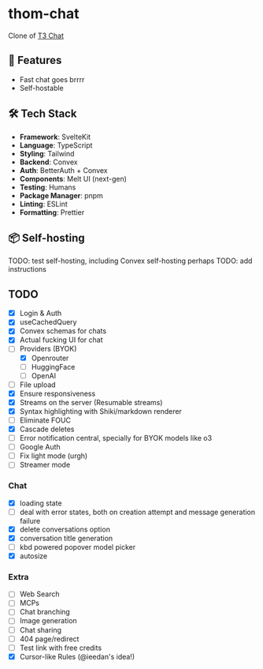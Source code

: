 # thom-chat

Clone of [T3 Chat](https://t3.chat/)

## 🚀 Features

- Fast chat goes brrrr
- Self-hostable

## 🛠️ Tech Stack

- **Framework**: SvelteKit
- **Language**: TypeScript
- **Styling**: Tailwind
- **Backend**: Convex
- **Auth**: BetterAuth + Convex
- **Components**: Melt UI (next-gen)
- **Testing**: Humans
- **Package Manager**: pnpm
- **Linting**: ESLint
- **Formatting**: Prettier

## 📦 Self-hosting

TODO: test self-hosting, including Convex self-hosting perhaps
TODO: add instructions

## TODO

- [x] Login & Auth
- [x] useCachedQuery
- [x] Convex schemas for chats
- [x] Actual fucking UI for chat
- [ ] Providers (BYOK)
  - [x] Openrouter
  - [ ] HuggingFace
  - [ ] OpenAI
- [ ] File upload
- [x] Ensure responsiveness
- [x] Streams on the server (Resumable streams)
- [x] Syntax highlighting with Shiki/markdown renderer
- [ ] Eliminate FOUC
- [x] Cascade deletes
- [ ] Error notification central, specially for BYOK models like o3
- [ ] Google Auth
- [ ] Fix light mode (urgh)
- [ ] Streamer mode

### Chat

- [x] loading state
- [ ] deal with error states, both on creation attempt and message generation failure
- [x] delete conversations option
- [x] conversation title generation
- [ ] kbd powered popover model picker
- [x] autosize

### Extra

- [ ] Web Search
- [ ] MCPs
- [ ] Chat branching
- [ ] Image generation
- [ ] Chat sharing
- [ ] 404 page/redirect
- [ ] Test link with free credits
- [x] Cursor-like Rules (@ieedan's idea!)
